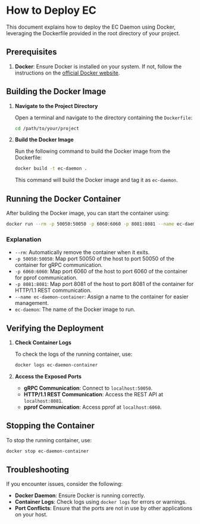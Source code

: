 # How to Deploy EC

This document explains how to deploy the EC Daemon using Docker, leveraging the
Dockerfile provided in the root directory of your project.

## Prerequisites

1. **Docker**: Ensure Docker is installed on your system. If not, follow the
instructions on the
[official Docker website](https://docs.docker.com/get-docker/).

## Building the Docker Image

1. **Navigate to the Project Directory**

   Open a terminal and navigate to the directory containing the `Dockerfile`:

   ```bash
   cd /path/to/your/project
   ```

2. **Build the Docker Image**

   Run the following command to build the Docker image from the Dockerfile:

   ```bash
   docker build -t ec-daemon .
   ```

   This command will build the Docker image and tag it as `ec-daemon`.

## Running the Docker Container

After building the Docker image, you can start the container using:

```bash
docker run --rm -p 50050:50050 -p 6060:6060 -p 8081:8081 --name ec-daemon-container ec-daemon
```

### Explanation

- `--rm`: Automatically remove the container when it exits.
- `-p 50050:50050`: Map port 50050 of the host to port 50050 of the container for gRPC communication.
- `-p 6060:6060`: Map port 6060 of the host to port 6060 of the container for pprof communication.
- `-p 8081:8081`: Map port 8081 of the host to port 8081 of the container for HTTP/1.1 REST communication.
- `--name ec-daemon-container`: Assign a name to the container for easier management.
- `ec-daemon`: The name of the Docker image to run.

## Verifying the Deployment

1. **Check Container Logs**

   To check the logs of the running container, use:

   ```bash
   docker logs ec-daemon-container
   ```

2. **Access the Exposed Ports**

   - **gRPC Communication**: Connect to `localhost:50050`.
   - **HTTP/1.1 REST Communication**: Access the REST API at `localhost:8081`.
   - **pprof Communication**: Access pprof at `localhost:6060`.

## Stopping the Container

To stop the running container, use:

```bash
docker stop ec-daemon-container
```

## Troubleshooting

If you encounter issues, consider the following:

- **Docker Daemon**: Ensure Docker is running correctly.
- **Container Logs**: Check logs using `docker logs` for errors or warnings.
- **Port Conflicts**: Ensure that the ports are not in use by other applications on your host.

